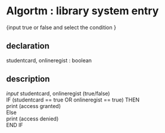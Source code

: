 # Algortm : library system entry  
{input true or false and select the condition }  
## declaration  
studentcard, onlineregist : boolean  
## description  
*input* studentcard, onlineregist (true/false)  
IF (studentcard == true OR onlineregist == true) THEN  
print (access granted)  
Else  
print (access denied)  
END IF  
